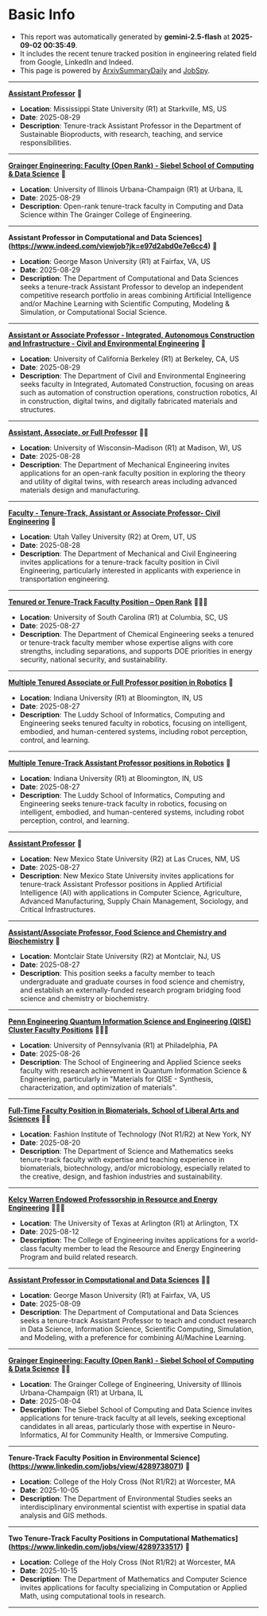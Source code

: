 
# Basic Info
- This report was automatically generated by **gemini-2.5-flash** at **2025-09-02 00:35:49**.  
- It includes the recent tenure tracked position in engineering related field from Google, LinkedIn and Indeed.  
- This page is powered by [ArxivSummaryDaily](https://github.com/dong-zehao/ArxivSummaryDaily) and [JobSpy](https://github.com/speedyapply/JobSpy).
---
**[Assistant Professor](https://www.indeed.com/viewjob?jk=9f57d77ffe86798c)** 🌟
- **Location**: Mississippi State University (R1) at Starkville, MS, US
- **Date**: 2025-08-29
- **Description**: Tenure-track Assistant Professor in the Department of Sustainable Bioproducts, with research, teaching, and service responsibilities.
---
**[Grainger Engineering: Faculty (Open Rank) - Siebel School of Computing & Data Science](https://www.linkedin.com/jobs/view/4072308343)** 🌟
- **Location**: University of Illinois Urbana-Champaign (R1) at Urbana, IL
- **Date**: 2025-08-29
- **Description**: Open-rank tenure-track faculty in Computing and Data Science within The Grainger College of Engineering.
---
**Assistant Professor in Computational and Data Sciences](https://www.indeed.com/viewjob?jk=e97d2abd0e7e6cc4)** 🌟
- **Location**: George Mason University (R1) at Fairfax, VA, US
- **Date**: 2025-08-29
- **Description**: The Department of Computational and Data Sciences seeks a tenure-track Assistant Professor to develop an independent competitive research portfolio in areas combining Artificial Intelligence and/or Machine Learning with Scientific Computing, Modeling & Simulation, or Computational Social Science.
---
**[Assistant or Associate Professor - Integrated, Autonomous Construction and Infrastructure - Civil and Environmental Engineering](https://www.indeed.com/viewjob?jk=05d8e8a8dc2f0b45)** 🌟
- **Location**: University of California Berkeley (R1) at Berkeley, CA, US
- **Date**: 2025-08-29
- **Description**: The Department of Civil and Environmental Engineering seeks faculty in Integrated, Automated Construction, focusing on areas such as automation of construction operations, construction robotics, AI in construction, digital twins, and digitally fabricated materials and structures.
---
**[Assistant, Associate, or Full Professor](https://www.indeed.com/viewjob?jk=75eb19eecf6010ff)** 🌟🌟
- **Location**: University of Wisconsin–Madison (R1) at Madison, WI, US
- **Date**: 2025-08-28
- **Description**: The Department of Mechanical Engineering invites applications for an open-rank faculty position in exploring the theory and utility of digital twins, with research areas including advanced materials design and manufacturing.
---
**[Faculty - Tenure-Track, Assistant or Associate Professor- Civil Engineering](https://www.indeed.com/viewjob?jk=958cc5591bb4471e)** 🌟
- **Location**: Utah Valley University (R2) at Orem, UT, US
- **Date**: 2025-08-28
- **Description**: The Department of Mechanical and Civil Engineering invites applications for a tenure-track faculty position in Civil Engineering, particularly interested in applicants with experience in transportation engineering.
---
**[Tenured or Tenure-Track Faculty Position – Open Rank](https://www.indeed.com/viewjob?jk=1b29e837593e2a2e)** 🌟🌟🌟
- **Location**: University of South Carolina (R1) at Columbia, SC, US
- **Date**: 2025-08-27
- **Description**: The Department of Chemical Engineering seeks a tenured or tenure-track faculty member whose expertise aligns with core strengths, including separations, and supports DOE priorities in energy security, national security, and sustainability.
---
**[Multiple Tenured Associate or Full Professor position in Robotics](https://www.indeed.com/viewjob?jk=8082a8f4d74816cb)** 🌟
- **Location**: Indiana University (R1) at Bloomington, IN, US
- **Date**: 2025-08-27
- **Description**: The Luddy School of Informatics, Computing and Engineering seeks tenured faculty in robotics, focusing on intelligent, embodied, and human-centered systems, including robot perception, control, and learning.
---
**[Multiple Tenure-Track Assistant Professor positions in Robotics](https://www.indeed.com/viewjob?jk=76f30fea2dc4a42a)** 🌟
- **Location**: Indiana University (R1) at Bloomington, IN, US
- **Date**: 2025-08-27
- **Description**: The Luddy School of Informatics, Computing and Engineering seeks tenure-track faculty in robotics, focusing on intelligent, embodied, and human-centered systems, including robot perception, control, and learning.
---
**[Assistant Professor](https://www.indeed.com/viewjob?jk=dc8f04a0e7defc10)** 🌟
- **Location**: New Mexico State University (R2) at Las Cruces, NM, US
- **Date**: 2025-08-27
- **Description**: New Mexico State University invites applications for tenure-track Assistant Professor positions in Applied Artificial Intelligence (AI) with applications in Computer Science, Agriculture, Advanced Manufacturing, Supply Chain Management, Sociology, and Critical Infrastructures.
---
**[Assistant/Associate Professor, Food Science and Chemistry and Biochemistry](https://www.indeed.com/viewjob?jk=221531470f1838b5)** 🌟
- **Location**: Montclair State University (R2) at Montclair, NJ, US
- **Date**: 2025-08-27
- **Description**: This position seeks a faculty member to teach undergraduate and graduate courses in food science and chemistry, and establish an externally-funded research program bridging food science and chemistry or biochemistry.
---
**[Penn Engineering Quantum Information Science and Engineering (QISE) Cluster Faculty Positions](https://www.linkedin.com/jobs/view/4291023997)** 🌟🌟🌟
- **Location**: University of Pennsylvania (R1) at Philadelphia, PA
- **Date**: 2025-08-26
- **Description**: The School of Engineering and Applied Science seeks faculty with research achievement in Quantum Information Science & Engineering, particularly in "Materials for QISE - Synthesis, characterization, and optimization of materials".
---
**[Full-Time Faculty Position in Biomaterials, School of Liberal Arts and Sciences](https://www.linkedin.com/jobs/view/4278923654)** 🌟🌟
- **Location**: Fashion Institute of Technology (Not R1/R2) at New York, NY
- **Date**: 2025-08-20
- **Description**: The Department of Science and Mathematics seeks tenure-track faculty with expertise and teaching experience in biomaterials, biotechnology, and/or microbiology, especially related to the creative, design, and fashion industries and sustainability.
---
**[Kelcy Warren Endowed Professorship in Resource and Energy Engineering](https://www.linkedin.com/jobs/view/3823382321)** 🌟🌟🌟
- **Location**: The University of Texas at Arlington (R1) at Arlington, TX
- **Date**: 2025-08-12
- **Description**: The College of Engineering invites applications for a world-class faculty member to lead the Resource and Energy Engineering Program and build related research.
---
**[Assistant Professor in Computational and Data Sciences](https://www.indeed.com/viewjob?jk=ec6a747d5e8566b3)** 🌟🌟
- **Location**: George Mason University (R1) at Fairfax, VA, US
- **Date**: 2025-08-09
- **Description**: The Department of Computational and Data Sciences seeks a tenure-track Assistant Professor to teach and conduct research in Data Science, Information Science, Scientific Computing, Simulation, and Modeling, with a preference for combining AI/Machine Learning.
---
**[Grainger Engineering: Faculty (Open Rank) - Siebel School of Computing & Data Science](https://www.linkedin.com/jobs/view/4292929237)** 🌟🌟
- **Location**: The Grainger College of Engineering, University of Illinois Urbana-Champaign (R1) at Urbana, IL
- **Date**: 2025-08-04
- **Description**: The Siebel School of Computing and Data Science invites applications for tenure-track faculty at all levels, seeking exceptional candidates in all areas, particularly those with expertise in Neuro-Informatics, AI for Community Health, or Immersive Computing.
---
**Tenure-Track Faculty Position in Environmental Science](https://www.linkedin.com/jobs/view/4289738071)** 🌟
- **Location**: College of the Holy Cross (Not R1/R2) at Worcester, MA
- **Date**: 2025-10-05
- **Description**: The Department of Environmental Studies seeks an interdisciplinary environmental scientist with expertise in spatial data analysis and GIS methods.
---
**Two Tenure-Track Faculty Positions in Computational Mathematics](https://www.linkedin.com/jobs/view/4289733517)** 🌟
- **Location**: College of the Holy Cross (Not R1/R2) at Worcester, MA
- **Date**: 2025-10-15
- **Description**: The Department of Mathematics and Computer Science invites applications for faculty specializing in Computation or Applied Math, using computational tools in research.
---

